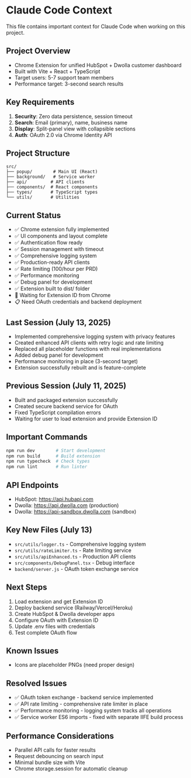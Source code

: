 # Claude Code Context

This file contains important context for Claude Code when working on this project.

## Project Overview
- Chrome Extension for unified HubSpot + Dwolla customer dashboard
- Built with Vite + React + TypeScript
- Target users: 5-7 support team members
- Performance target: 3-second search results

## Key Requirements
1. **Security**: Zero data persistence, session timeout
2. **Search**: Email (primary), name, business name
3. **Display**: Split-panel view with collapsible sections
4. **Auth**: OAuth 2.0 via Chrome Identity API

## Project Structure
```
src/
├── popup/        # Main UI (React)
├── background/   # Service worker
├── api/         # API clients
├── components/  # React components
├── types/       # TypeScript types
└── utils/       # Utilities
```

## Current Status
- ✅ Chrome extension fully implemented
- ✅ UI components and layout complete
- ✅ Authentication flow ready
- ✅ Session management with timeout
- ✅ Comprehensive logging system
- ✅ Production-ready API clients
- ✅ Rate limiting (100/hour per PRD)
- ✅ Performance monitoring
- ✅ Debug panel for development
- ✅ Extension built to dist/ folder
- 🚧 Waiting for Extension ID from Chrome
- 📋 Need OAuth credentials and backend deployment

## Last Session (July 13, 2025)
- Implemented comprehensive logging system with privacy features
- Created enhanced API clients with retry logic and rate limiting
- Replaced all placeholder functions with real implementations
- Added debug panel for development
- Performance monitoring in place (3-second target)
- Extension successfully rebuilt and is feature-complete

## Previous Session (July 11, 2025)
- Built and packaged extension successfully
- Created secure backend service for OAuth
- Fixed TypeScript compilation errors
- Waiting for user to load extension and provide Extension ID

## Important Commands
```bash
npm run dev        # Start development
npm run build      # Build extension
npm run typecheck  # Check types
npm run lint       # Run linter
```

## API Endpoints
- HubSpot: https://api.hubapi.com
- Dwolla: https://api.dwolla.com (production)
- Dwolla: https://api-sandbox.dwolla.com (sandbox)

## Key New Files (July 13)
- `src/utils/logger.ts` - Comprehensive logging system
- `src/utils/rateLimiter.ts` - Rate limiting service
- `src/utils/apiEnhanced.ts` - Production API clients
- `src/components/DebugPanel.tsx` - Debug interface
- `backend/server.js` - OAuth token exchange service

## Next Steps
1. Load extension and get Extension ID
2. Deploy backend service (Railway/Vercel/Heroku)
3. Create HubSpot & Dwolla developer apps
4. Configure OAuth with Extension ID
5. Update .env files with credentials
6. Test complete OAuth flow

## Known Issues
- Icons are placeholder PNGs (need proper design)

## Resolved Issues
- ✅ OAuth token exchange - backend service implemented
- ✅ API rate limiting - comprehensive rate limiter in place
- ✅ Performance monitoring - logging system tracks all operations
- ✅ Service worker ES6 imports - fixed with separate IIFE build process

## Performance Considerations
- Parallel API calls for faster results
- Request debouncing on search input
- Minimal bundle size with Vite
- Chrome storage.session for automatic cleanup